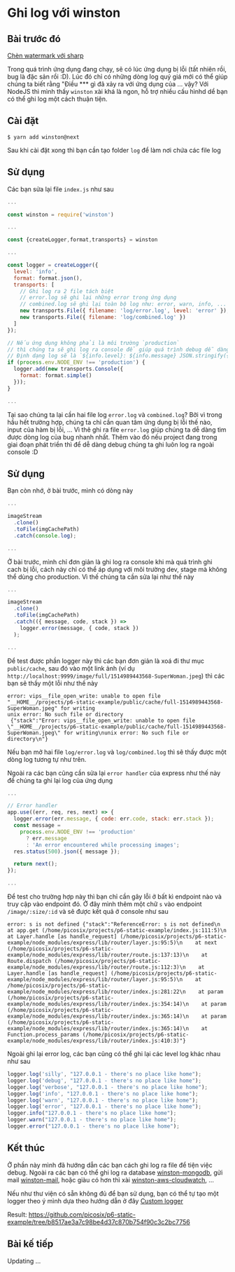 # Ghi log với winston

## Bài trước đó

[Chèn watermark với sharp](./7-embedded-watermark-with-sharp.md)

Trong quá trình ứng dụng đang chạy, sẽ có lúc ứng dụng bị lỗi (tất nhiên rồi, bug là đặc sản rồi :D). Lúc đó chỉ có những dòng log quý giá mới có thể giúp chúng ta biết rằng "Điều \*\*\* gì đã xảy ra với ứng dụng của ... vậy? Với NodeJS thì mình thấy `winston` xài khá là ngon, hỗ trợ nhiều cấu hìnhd dể bạn có thể ghi log một cách thuận tiện.

## Cài đặt

```shell
$ yarn add winston@next
```

Sau khi cài đặt xong thì bạn cần tạo folder `log` để làm nơi chứa các file log

## Sử dụng

Các bạn sửa lại file `index.js` như sau

```javascript
...

const winston = require('winston')

...

const {createLogger,format,transports} = winston

...

const logger = createLogger({
  level: 'info',
  format: format.json(),
  transports: [
    // Ghi log ra 2 file tách biệt
    // error.log sẽ ghi lại những error trong ứng dụng
    // combined.log sẽ ghi lại toàn bộ log như: error, warn, info, ...
    new transports.File({ filename: 'log/error.log', level: 'error' }),
    new transports.File({ filename: 'log/combined.log' })
  ]
});

// Nếu ứng dụng không phải là môi trường `production`
// thì chúng ta sẽ ghi log ra console để giúp quá trình debug dễ dàng hơn
// Định dạng log sẽ là `${info.level}: ${info.message} JSON.stringify({ ...rest })`
if (process.env.NODE_ENV !== 'production') {
  logger.add(new transports.Console({
    format: format.simple()
  }));
}

...
```

Tại sao chúng ta lại cần hai file log `error.log` và `combined.log`? Bởi vì trong hầu hết trường hợp, chúng ta chỉ cần quan tâm ứng dụng bị lỗi thế nào, input của hàm bị lỗi, ... Vì thê ghi ra file `error.log` giúp chúng ta dễ dàng tìm được dòng log của bug nhanh nhất. Thêm vào đó nếu project đang trong giai đoạn phát triền thì để dễ dàng debug chúng ta ghi luôn log ra ngoài console :D

## Sử dụng

Bạn còn nhớ, ở bài trước, mình có dòng này

```javascript
...

imageStream
  .clone()
  .toFile(imgCachePath)
  .catch(console.log);

...
```

Ở bài trước, mình chỉ đơn giản là ghi log ra console khi mà quá trình ghi cach bị lỗi, cách này chỉ có thể áp dụng với môi trường dev, stage mà không thể dùng cho production. Vì thế chúng ta cần sửa lại như thế này

```javascript
...

imageStream
  .clone()
  .toFile(imgCachePath)
  .catch(({ message, code, stack }) =>
    logger.error(message, { code, stack })
  );

...
```

Để test được phần logger này thì các bạn đơn giản là xoá đi thư mục `public/cache`, sau đó vào một link ảnh (ví dụ `http://localhost:9999/image/full/1514989443568-SuperWoman.jpeg`) thì các bạn sẽ thấy một lỗi như thế này

```shell
error: vips__file_open_write: unable to open file "__HOME__/projects/p6-static-example/public/cache/full-1514989443568-SuperWoman.jpeg" for writing
unix error: No such file or directory
 {"stack":"Error: vips__file_open_write: unable to open file \"__HOME__/projects/p6-static-example/public/cache/full-1514989443568-SuperWoman.jpeg\" for writing\nunix error: No such file or directory\n"}
```

Nếu bạn mở hai file `log/error.log` và `log/combined.log` thì sẽ thấy được một dòng log tương tự như trên.

Ngoài ra các bạn cũng cần sửa lại `error handler` của express như thế này để chúng ta ghi lại log của ứng dụng

```javascript
...

// Error handler
app.use((err, req, res, next) => {
  logger.error(err.message, { code: err.code, stack: err.stack });
  const message =
    process.env.NODE_ENV !== 'production'
      ? err.message
      : 'An error encountered while processing images';
  res.status(500).json({ message });

  return next();
});

...
```

Để test cho trường hợp này thì bạn chỉ cần gây lỗi ở bất kì endpoint nào và truy cập vào endpoint đó. Ở đây mình thêm một chữ `s` vào endpoint `/image/:size/:id` và sẽ được kết quả ở console như sau

```shell
error: s is not defined {"stack":"ReferenceError: s is not defined\n    at app.get (/home/picosix/projects/p6-static-example/index.js:111:5)\n    at Layer.handle [as handle_request] (/home/picosix/projects/p6-static-example/node_modules/express/lib/router/layer.js:95:5)\n    at next (/home/picosix/projects/p6-static-example/node_modules/express/lib/router/route.js:137:13)\n    at Route.dispatch (/home/picosix/projects/p6-static-example/node_modules/express/lib/router/route.js:112:3)\n    at Layer.handle [as handle_request] (/home/picosix/projects/p6-static-example/node_modules/express/lib/router/layer.js:95:5)\n    at /home/picosix/projects/p6-static-example/node_modules/express/lib/router/index.js:281:22\n    at param (/home/picosix/projects/p6-static-example/node_modules/express/lib/router/index.js:354:14)\n    at param (/home/picosix/projects/p6-static-example/node_modules/express/lib/router/index.js:365:14)\n    at param (/home/picosix/projects/p6-static-example/node_modules/express/lib/router/index.js:365:14)\n    at Function.process_params (/home/picosix/projects/p6-static-example/node_modules/express/lib/router/index.js:410:3)"}
```

Ngoài ghi lại error log, các bạn cũng có thể ghi lại các level log khác nhau như sau

```javascript
logger.log('silly', "127.0.0.1 - there's no place like home");
logger.log('debug', "127.0.0.1 - there's no place like home");
logger.log('verbose', "127.0.0.1 - there's no place like home");
logger.log('info', "127.0.0.1 - there's no place like home");
logger.log('warn', "127.0.0.1 - there's no place like home");
logger.log('error', "127.0.0.1 - there's no place like home");
logger.info("127.0.0.1 - there's no place like home");
logger.warn("127.0.0.1 - there's no place like home");
logger.error("127.0.0.1 - there's no place like home");
```

## Kết thúc

Ở phần này mình đã hướng dẫn các bạn cách ghi log ra file để tiện việc debug. Ngoài ra các bạn có thể ghi log ra database [winston-mongodb](https://github.com/winstonjs/winston-mongodb), gửi mail [winston-mail](https://github.com/wavded/winston-mail), hoặc giàu có hơn thì xài [winston-aws-cloudwatch](https://github.com/timdp/winston-aws-cloudwatch), ...

Nếu như thư viện có sẵn không đủ để bạn sử dụng, bạn có thể tự tạo một logger theo ý mình dựa theo hướng dẫn ở đây [Custom logger](https://github.com/winstonjs/winston#adding-custom-transports)

Result: https://github.com/picosix/p6-static-example/tree/b8517ae3a7c98be4d37c870b754f90c3c2bc7756

## Bài kế tiếp

Updating ...
